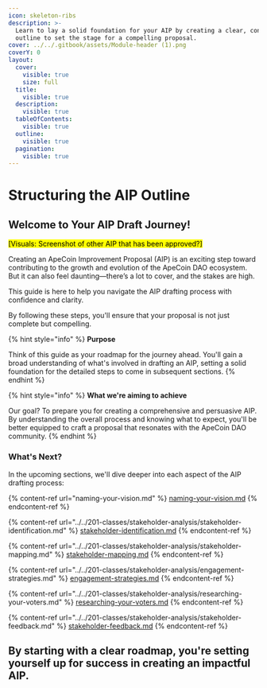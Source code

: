 ```yaml
---
icon: skeleton-ribs
description: >-
  Learn to lay a solid foundation for your AIP by creating a clear, concise
  outline to set the stage for a compelling proposal.
cover: ../../.gitbook/assets/Module-header (1).png
coverY: 0
layout:
  cover:
    visible: true
    size: full
  title:
    visible: true
  description:
    visible: true
  tableOfContents:
    visible: true
  outline:
    visible: true
  pagination:
    visible: true
---
```


# Structuring the AIP Outline

## Welcome to Your AIP Draft Journey!&#x20;

<mark style="background-color:yellow;">\[Visuals: Screenshot of other AIP that has been approved?]</mark>

Creating an ApeCoin Improvement Proposal (AIP) is an exciting step toward contributing to the growth and evolution of the ApeCoin DAO ecosystem. But it can also feel daunting—there’s a lot to cover, and the stakes are high.&#x20;

This guide is here to help you navigate the AIP drafting process with confidence and clarity.&#x20;

By following these steps, you'll ensure that your proposal is not just complete but compelling.

{% hint style="info" %}
**Purpose**

Think of this guide as your roadmap for the journey ahead. You'll gain a broad understanding of what's involved in drafting an AIP, setting a solid foundation for the detailed steps to come in subsequent sections.
{% endhint %}

{% hint style="info" %}
**What we're aiming to achieve**&#x20;

Our goal? To prepare you for creating a comprehensive and persuasive AIP. By understanding the overall process and knowing what to expect, you'll be better equipped to craft a proposal that resonates with the ApeCoin DAO community.
{% endhint %}

### **What's Next?**

In the upcoming sections, we'll dive deeper into each aspect of the AIP drafting process:

{% content-ref url="naming-your-vision.md" %}
[naming-your-vision.md](naming-your-vision.md)
{% endcontent-ref %}

{% content-ref url="../../201-classes/stakeholder-analysis/stakeholder-identification.md" %}
[stakeholder-identification.md](../../201-classes/stakeholder-analysis/stakeholder-identification.md)
{% endcontent-ref %}

{% content-ref url="../../201-classes/stakeholder-analysis/stakeholder-mapping.md" %}
[stakeholder-mapping.md](../../201-classes/stakeholder-analysis/stakeholder-mapping.md)
{% endcontent-ref %}

{% content-ref url="../../201-classes/stakeholder-analysis/engagement-strategies.md" %}
[engagement-strategies.md](../../201-classes/stakeholder-analysis/engagement-strategies.md)
{% endcontent-ref %}

{% content-ref url="../../201-classes/stakeholder-analysis/researching-your-voters.md" %}
[researching-your-voters.md](../../201-classes/stakeholder-analysis/researching-your-voters.md)
{% endcontent-ref %}

{% content-ref url="../../201-classes/stakeholder-analysis/stakeholder-feedback.md" %}
[stakeholder-feedback.md](../../201-classes/stakeholder-analysis/stakeholder-feedback.md)
{% endcontent-ref %}

## **By starting with a clear roadmap, you're setting yourself up for success in creating an impactful AIP.**
